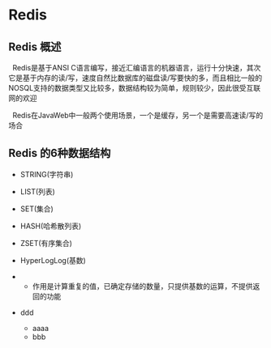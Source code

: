 # Redis #
## Redis 概述 ##

   Redis是基于ANSI C语言编写，接近汇编语言的机器语言，运行十分快速，其次它是基于内存的读/写，速度自然比数据库的磁盘读/写要快的多，而且相比一般的NOSQL支持的数据类型又比较多，数据结构较为简单，规则较少，因此很受互联网的欢迎
   
   Redis在JavaWeb中一般两个使用场景，一个是缓存，另一个是需要高速读/写的场合
   
## Redis 的6种数据结构 ##

- STRING(字符串)
   
- LIST(列表)
   
- SET(集合)
   
- HASH(哈希散列表)
   
- ZSET(有序集合)
   
- HyperLogLog(基数)
   
- - 作用是计算重复的值，已确定存储的数量，只提供基数的运算，不提供返回的功能
- ddd
  - aaaa
  - bbb
